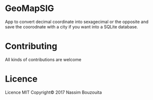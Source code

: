 # GeoMapSIG
App to convert decimal coordinate into sexagecimal or the opposite and save the coorodnate with a city if you want into a SQLite database.

# Contributing
All kinds of contributions are welcome

# Licence
Licence MIT Copyright© 2017 Nassim Bouzouita
